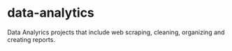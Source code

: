 # data-analytics
Data Analyrics projects that include web scraping, cleaning, organizing and creating reports.
